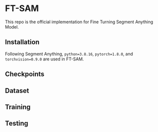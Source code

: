 # FT-SAM
This repo is the official implementation for Fine Turning Segment Anything Model.

## Installation
Following Segment Anything, `python=3.8.16`, `pytorch=1.8.0`, and `torchvision=0.9.0` are used in FT-SAM.

## Checkpoints


## Dataset

## Training

## Testing


